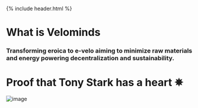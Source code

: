 {% include header.html %}


# What is Velominds


### Transforming eroica to e-velo aiming to minimize raw materials and energy powering decentralization and sustainability.




<animatable-component autoplay iterations="3" animation="heartBeat" easing="ease-in" duration="1000">
  <h1>Proof that Tony Stark has a heart ✵</h1>
</animatable-component>


![image](TH123v2.png)

